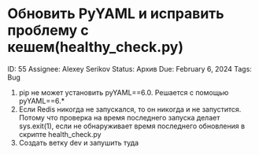 # Обновить PyYAML и исправить проблему с кешем(healthy_check.py)

ID: 55
Assignee: Alexey Serikov
Status: Архив
Due: February 6, 2024
Tags: Bug

1. pip не может установить pyYAML==6.0. Решается с помощью pyYAML==6.*
2. Если Redis никогда не запускался, то он никогда и не запустится. Потому что проверка на время последнего запуска делает sys.exit(1), если не обнаруживает время последнего обновления в скрипте health_check.py
3. Создать ветку dev и запушить туда